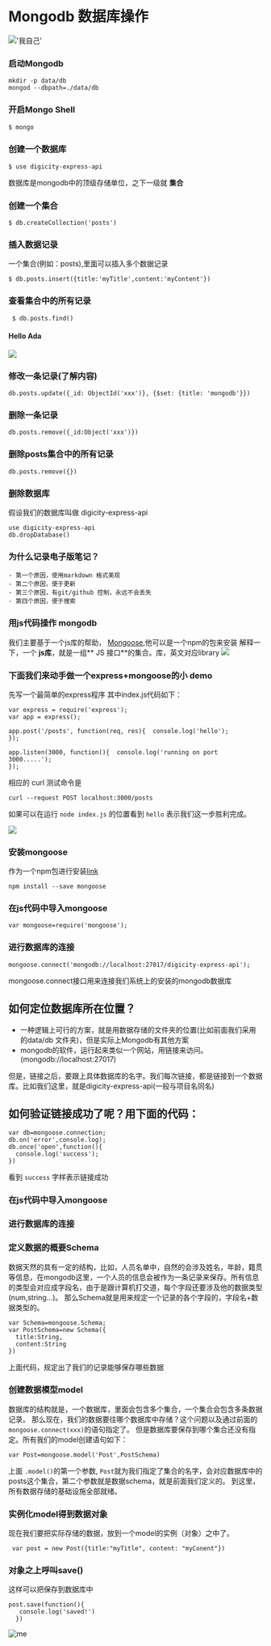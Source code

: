 # Mongodb 数据库操作
!['我自己'](https://github.com/2183713z/express-mongoose/raw/master/doc/images/small.jpg)
### 启动Mongodb
```
mkdir -p data/db
mongod --dbpath=./data/db
```

### 开启Mongo Shell
```js
$ mongo

```
### 创建一个数据库
```
$ use digicity-express-api
```
数据库是mongodb中的顶级存储单位，之下一级就 **集合**
### 创建一个集合
```
$ db.createCollection('posts')
```
### 插入数据记录
一个集合(例如：posts),里面可以插入多个数据记录
```
$ db.posts.insert({title:'myTitle',content:'myContent'})
```
### 查看集合中的所有记录
```
 $ db.posts.find()
```
#### Hello Ada
![](https://raw.githubusercontent.com/2183713z/express-mongoose/0339755a94e46e1e88165f7492de6e760dd779eb/doc/images/001-ada.png)
### 修改一条记录(了解内容)
```
db.posts.update({_id: ObjectId('xxx')}, {$set: {title: 'mongodb'}})
```
### 删除一条记录
```
db.posts.remove({_id:Object('xxx')})
```
### 删除posts集合中的所有记录
```
db.posts.remove({})
```
### 删除数据库
假设我们的数据库叫做 digicity-express-api
```
use digicity-express-api
db.dropDatabase()
```
### 为什么记录电子版笔记？
```
- 第一个原因，使用markdown 格式美观
- 第二个原因，便于更新
- 第三个原因，有git/github 控制，永远不会丢失
- 第四个原因，便于搜索
```
### 用js代码操作 mongodb
我们主要基于一个js库的帮助，
[Mongoose](http://mongoosejs.com/),他可以是一个npm的包来安装
解释一下，一个 **js库**，就是一组** JS 接口**的集合。库，英文对应library
![](https://github.com/happypeter/digicity-express-api/blob/master/doc/img/002-mongoose.png?raw=true)
### 下面我们来动手做一个express+mongoose的小 demo
先写一个最简单的express程序
其中index.js代码如下：
```
var express = require('express');
var app = express();

app.post('/posts', function(req, res){  console.log('hello');
});

app.listen(3000, function(){  console.log('running on port 3000.....');
});
```
相应的 curl 测试命令是
```
curl --request POST localhost:3000/posts
```
如果可以在运行 `node index.js` 的位置看到 `hello` 表示我们这一步胜利完成。

  ![](https://github.com/2183713z/express-mongoose/raw/master/doc/images/003-curl.png)
### 安装mongoose
作为一个npm包进行安装[link](https://www.npmjs.com/package/mongoose)
```
npm install --save mongoose
```
### 在js代码中导入mongoose
```
var mongoose=require('mongoose');
```
### 进行数据库的连接
```
mongoose.connect('mongodb://localhost:27017/digicity-express-api');
```
mongoose.connect接口用来连接我们系统上的安装的mongodb数据库
## 如何定位数据库所在位置？
- 一种逻辑上可行的方案，就是用数据存储的文件夹的位置(比如前面我们采用的data/db 文件夹)，但是实际上Mongodb有其他方案
- mongodb的软件，运行起来类似一个网站，用链接来访问。(mongodb://localhost:27017)

但是，链接之后，要跟上具体数据库的名字。我们每次链接，都是链接到一个数据库。比如我们这里，就是digicity-express-api(一般与项目名同名)
## 如何验证链接成功了呢？用下面的代码：
```
var db=mongoose.connection;
db.on('error',console.log);
db.once('open',function(){
  console.log('success');
})
```
看到  `success` 字样表示链接成功
### 在js代码中导入mongoose
### 进行数据库的连接
### 定义数据的概要Schema
数据天然的具有一定的结构，比如，人员名单中，自然的会涉及姓名，年龄，籍贯等信息，在mongodb这里，一个人员的信息会被作为一条记录来保存。所有信息的类型会对应成字段名，由于是跟计算机打交道，每个字段还要涉及他的数据类型(num,string...)。
那么Schema就是用来规定一个记录的各个字段的，字段名+数据类型的。
```
var Schema=mongoose.Schema;
var PostSchema=new Schema({
  title:String,
  content:String
})
```
上面代码，规定出了我们的记录能够保存哪些数据

### 创建数据模型model
数据库的结构就是，一个数据库，里面会包含多个集合，一个集合会包含多条数据记录。
那么现在，我们的数据要往哪个数据库中存储？这个问题以及通过前面的`mongoose.connect(xxx)`的语句指定了。
但是数据库要保存到哪个集合还没有指定。所有我们的model创建语句如下：
```
var Post=mongoose.model('Post',PostSchema)
```
上面 `.model()`的第一个参数, `Post`就为我们指定了集合的名字，会对应数据库中的posts这个集合，第二个参数就是数据schema，就是前面我们定义的。
到这里，所有数据存储的基础设施全部就绪。
### 实例化model得到数据对象
现在我们要把实际存储的数据，放到一个model的实例（对象）之中了。
```
 var post = new Post({title:"myTitle", content: "myConent"})
```
### 对象之上呼叫save()

这样可以把保存到数据库中
```
post.save(function(){
   console.log('saved!')
  })
```
![me](images/me.jpg)
